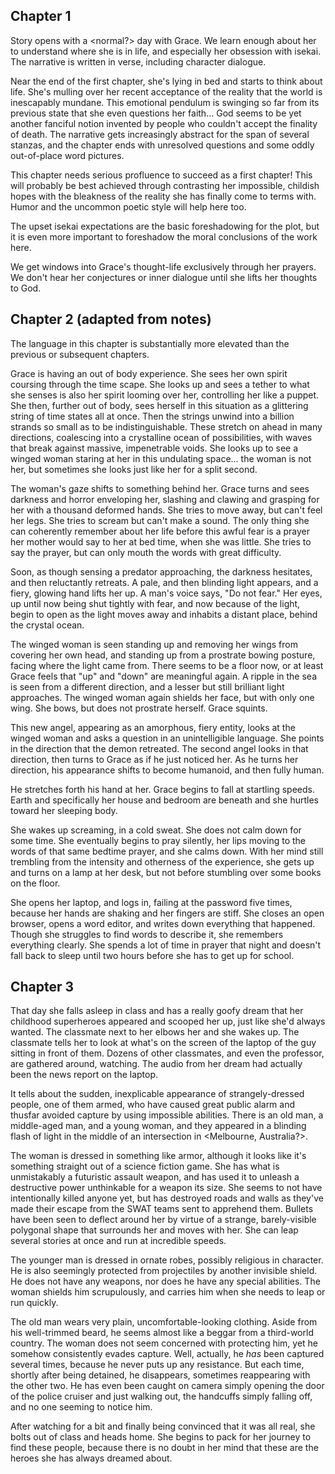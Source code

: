 ## Chapter 1
Story opens with a <normal?> day with Grace. We learn enough about her to
understand where she is in life, and especially her obsession with isekai. The
narrative is written in verse, including character dialogue.

Near the end of the first chapter, she's lying in bed and starts to think about
life. She's mulling over her recent acceptance of the reality that the world is
inescapably mundane. This emotional pendulum is swinging so far from its
previous state that she even questions her faith... God seems to be yet another
fanciful notion invented by people who couldn't accept the finality of death.
The narrative gets increasingly abstract for the span of several stanzas, and
the chapter ends with unresolved questions and some oddly out-of-place word
pictures.

This chapter needs serious profluence to succeed as a first chapter! This will
probably be best achieved through contrasting her impossible, childish hopes
with the bleakness of the reality she has finally come to terms with. Humor and
the uncommon poetic style will help here too.

The upset isekai expectations are the basic foreshadowing for the plot, but it
is even more important to foreshadow the moral conclusions of the work here.

We get windows into Grace's thought-life exclusively through her prayers. We
don't hear her conjectures or inner dialogue until she lifts her thoughts to
God.

## Chapter 2 (adapted from notes)
The language in this chapter is substantially more elevated than the previous or
subsequent chapters.

Grace is having an out of body experience. She sees her own spirit coursing
through the time scape. She looks up and sees a tether to what she senses is
also her spirit looming over her, controlling her like a puppet. She then,
further out of body, sees herself in this situation as a glittering string of
time states all at once. Then the strings unwind into a billion strands so small
as to be indistinguishable. These stretch on ahead in many directions,
coalescing into a crystalline ocean of possibilities, with waves that break
against massive, impenetrable voids. She looks up to see a winged woman staring
at her in this undulating space... the woman is not her, but sometimes she looks
just like her for a split second.

The woman's gaze shifts to something behind her. Grace turns and sees darkness
and horror enveloping her, slashing and clawing and grasping for her with a
thousand deformed hands. She tries to move away, but can't feel her legs. She
tries to scream but can't make a sound. The only thing she can coherently
remember about her life before this awful fear is a prayer her mother would say
to her at bed time, when she was little. She tries to say the prayer, but can
only mouth the words with great difficulty.

Soon, as though sensing a predator approaching, the darkness hesitates, and then
reluctantly retreats. A pale, and then blinding light appears, and a fiery,
glowing hand lifts her up. A man's voice says, "Do not fear." Her eyes, up
until now being shut tightly with fear, and now because of the light, begin to
open as the light moves away and inhabits a distant place, behind the crystal
ocean.

The winged woman is seen standing up and removing her wings from covering her
own head, and standing up from a prostrate bowing posture, facing where the
light came from. There seems to be a floor now, or at least Grace feels that
"up" and "down" are meaningful again. A ripple in the sea is seen from a
different direction, and a lesser but still brilliant light approaches. The
winged woman again shields her face, but with only one wing. She bows, but does
not prostrate herself. Grace squints.

This new angel, appearing as an amorphous, fiery entity, looks at the winged
woman and asks a question in an unintelligible language. She points in the
direction that the demon retreated. The second angel looks in that direction,
then turns to Grace as if he just noticed her. As he turns her direction, his
appearance shifts to become humanoid, and then fully human.

He stretches forth his hand at her. Grace begins to fall at startling speeds.
Earth and specifically her house and bedroom are beneath and she hurtles toward
her sleeping body.

She wakes up screaming, in a cold sweat. She does not calm down for some time.
She eventually begins to pray silently, her lips moving to the words of that
same bedtime prayer, and she calms down. With her mind still trembling from the
intensity and otherness of the experience, she gets up and turns on a lamp at
her desk, but not before stumbling over some books on the floor.

She opens her laptop, and logs in, failing at the password five times, because
her hands are shaking and her fingers are stiff. She closes an open browser,
opens a word editor, and writes down everything that happened. Though she
struggles to find words to describe it, she remembers everything clearly. She
spends a lot of time in prayer that night and doesn't fall back to sleep until
two hours before she has to get up for school.

## Chapter 3

That day she falls asleep in class and has a really goofy dream that her
childhood superheroes appeared and scooped her up, just like she'd always
wanted. The classmate next to her elbows her and she wakes up. The classmate
tells her to look at what's on the screen of the laptop of the guy sitting in
front of them. Dozens of other classmates, and even the professor, are gathered
around, watching. The audio from her dream had actually been the news report on
the laptop.

It tells about the sudden, inexplicable appearance of strangely-dressed people,
one of them armed, who have caused great public alarm and thusfar avoided
capture by using impossible abilities. There is an old man, a middle-aged man,
and a young woman, and they appeared in a blinding flash of light in the middle
of an intersection in <Melbourne, Australia?>.

The woman is dressed in something like armor, although it looks like it's
something straight out of a science fiction game. She has what is unmistakably a
futuristic assault weapon, and has used it to unleash a destructive power
unthinkable for a weapon its size. She seems to not have intentionally killed
anyone yet, but has destroyed roads and walls as they've made their escape from
the SWAT teams sent to apprehend them. Bullets have been seen to deflect around
her by virtue of a strange, barely-visible polygonal shape that surrounds her
and moves with her. She can leap several stories at once and run at incredible
speeds.

The younger man is dressed in ornate robes, possibly religious in character. He
is also seemingly protected from projectiles by another invisible shield. He
does not have any weapons, nor does he have any special abilities. The woman
shields him scrupulously, and carries him when she needs to leap or run quickly.

The old man wears very plain, uncomfortable-looking clothing. Aside from his
well-trimmed beard, he seems almost like a beggar from a third-world country.
The woman does not seem concerned with protecting him, yet he somehow
consistently evades capture. Well, actually, he *has* been captured several
times, because he never puts up any resistance. But each time, shortly after
being detained, he disappears, sometimes reappearing with the other two. He has
even been caught on camera simply opening the door of the police cruiser and
just walking out, the handcuffs simply falling off, and no one seeming to notice
him.

After watching for a bit and finally being convinced that it was all real, she
bolts out of class and heads home. She begins to pack for her journey to find
these people, because there is no doubt in her mind that these are the heroes
she has always dreamed about.
